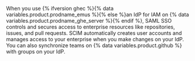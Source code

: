 When you use {% ifversion ghec %}{% data variables.product.prodname_emus %}{% else %}an IdP for IAM on {% data variables.product.prodname_ghe_server %}{% endif %}, SAML SSO controls and secures access to enterprise resources like repositories, issues, and pull requests. SCIM automatically creates user accounts and manages access to your enterprise when you make changes on your IdP. You can also synchronize teams on {% data variables.product.github %} with groups on your IdP.

